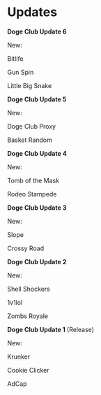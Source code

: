 # Updates

**Doge Club Update 6**

New:

Bitlife

Gun Spin

Little Big Snake


**Doge Club Update 5**

New:

Doge Club Proxy

Basket Random


**Doge Club Update 4**

New:

Tomb of the Mask

Rodeo Stampede


**Doge Club Update 3**

New:

Slope

Crossy Road


**Doge Club Update 2**

New:

Shell Shockers

1v1lol

Zombs Royale


**Doge Club Update 1** (Release)

New:

Krunker

Cookie Clicker

AdCap
